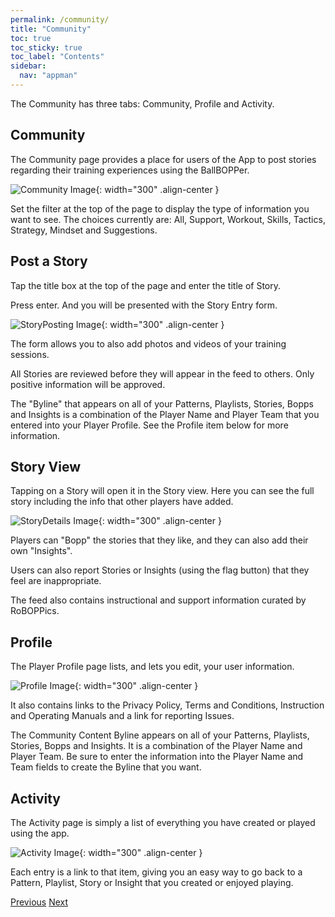 ```yaml
---
permalink: /community/
title: "Community"
toc: true
toc_sticky: true
toc_label: "Contents"
sidebar:
  nav: "appman"
---
```


The Community has three tabs: Community, Profile and Activity.

## Community

The Community page provides a place for users of the App to post stories regarding their training experiences using the BallBOPPer. 

![Community Image](../assets/images/PlayerCommunity_500.jpg){: width="300" .align-center } 

Set the filter at the top of the page to display the type of information you want to see. The choices currently are: All, Support, Workout, Skills, Tactics, Strategy, Mindset and Suggestions.

## Post a Story

Tap the title box at the top of the page and enter the title of Story. 

Press enter. And you will be presented with the Story Entry form.

![StoryPosting Image](../assets/images/StoryPosting_500.jpg){: width="300" .align-center }

The form allows you to also add photos and videos of your training sessions.

All Stories are reviewed before they will appear in the feed to others. Only positive information will be approved. 

The "Byline" that appears on all of your Patterns, Playlists, Stories, Bopps and Insights is a combination of the Player Name and Player Team that you entered into your Player Profile. See the Profile item below for more information.

## Story View

Tapping on a Story will open it in the Story view. Here you can see the full story including the info that other players have added.

![StoryDetails Image](../assets/images/StoryDetails_500.jpg){: width="300" .align-center }

Players can "Bopp" the stories that they like, and they can also add their own "Insights". 

Users can also report Stories or Insights (using the flag button) that they feel are inappropriate.

The feed also contains instructional and support information curated by RoBOPPics. 

## Profile

The Player Profile page lists, and lets you edit, your user information. 

![Profile Image](../assets/images/EnzoProfile_500.jpg){: width="300" .align-center } 

It also contains links to the Privacy Policy, Terms and Conditions, Instruction and Operating Manuals and a link for reporting Issues.

The Community Content Byline appears on all of your Patterns, Playlists, Stories, Bopps and Insights. It is a combination of the Player Name and Player Team. Be sure to enter the information into the Player Name and Team fields to create the Byline that you want.

## Activity

The Activity page is simply a list of everything you have created or played using the app. 

![Activity Image](../assets/images/Activity_500.jpg){: width="300" .align-center } 

Each entry is a link to that item, giving you an easy way to go back to a Pattern, Playlist, Story or Insight that you created or enjoyed playing.

  <nav class="pagination">
      <a href="/BallBOPPer/coreController/" class="pagination--pager" title="Core Controller">Previous</a>
      <a href="/BallBOPPer/appmancatalog/" class="pagination--pager" title="Catalog">Next</a> 
  </nav>
